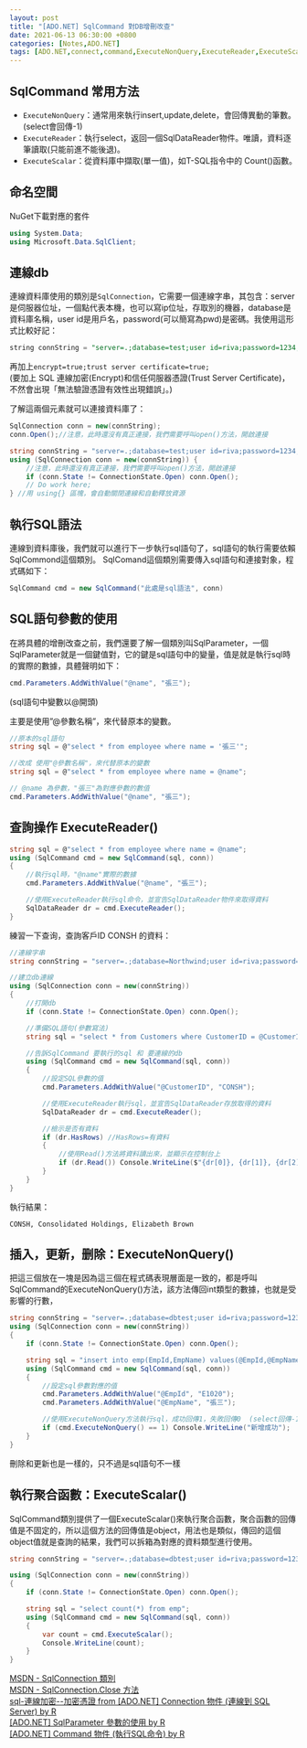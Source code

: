 ```yaml
---
layout: post
title: "[ADO.NET] SqlCommand 對DB增刪改查"
date: 2021-06-13 06:30:00 +0800
categories: [Notes,ADO.NET]
tags: [ADO.NET,connect,command,ExecuteNonQuery,ExecuteReader,ExecuteScalar,SqlParameter,AddWithValue]
---
```



## SqlCommand 常用方法

- `ExecuteNonQuery`：通常用來執行insert,update,delete，會回傳異動的筆數。(select會回傳-1)
- `ExecuteReader`：執行select，返回一個SqlDataReader物件。唯讀，資料逐筆讀取(只能前進不能後退)。
- `ExecuteScalar`：從資料庫中擷取(單一值)，如T-SQL指令中的 Count()函數。

## 命名空間

NuGet下載對應的套件

```c#
using System.Data;
using Microsoft.Data.SqlClient;
```

## 連線db

連線資料庫使用的類別是`SqlConnection`，它需要一個連線字串，其包含：server是伺服器位址，一個點代表本機，也可以寫ip位址，存取別的機器，database是資料庫名稱，user id是用戶名，password(可以簡寫為pwd)是密碼。我使用這形式比較好記：

```sql
string connString = "server=.;database=test;user id=riva;password=1234;";
```

再加上`encrypt=true;trust server certificate=true;`     
(要加上 SQL 連線加密(Encrypt)和信任伺服器憑證(Trust Server Certificate)，不然會出現「無法驗證憑證有效性出現錯誤」。)

了解這兩個元素就可以連接資料庫了：

```c#
SqlConnection conn = new(connString);
conn.Open();//注意，此時還沒有真正連接，我們需要呼叫open()方法，開啟連接
```

```c#
string connString = "server=.;database=test;user id=riva;password=1234;encrypt=true;trust server certificate=true";
using (SqlConnection conn = new(connString)) {
    //注意，此時還沒有真正連接，我們需要呼叫open()方法，開啟連接
    if (conn.State != ConnectionState.Open) conn.Open();
    // Do work here;
} //用 using{} 區塊，會自動關閉連線和自動釋放資源
```

## 執行SQL語法

連線到資料庫後，我們就可以進行下一步執行sql語句了，sql語句的執行需要依賴SqlCommond這個類別。 SqlComand這個類別需要傳入sql語句和連接對象，程式碼如下：

```c#
SqlCommand cmd = new SqlCommand("此處是sql語法", conn)
```

## SQL語句參數的使用

在將具體的增刪改查之前，我們還要了解一個類別叫SqlParameter，一個SqlParameter就是一個鍵值對，它的鍵是sql語句中的變量，值是就是執行sql時的實際的數據，具體聲明如下：

```c#
cmd.Parameters.AddWithValue("@name", "張三");
```
(sql語句中變數以@開頭)

主要是使用”@參數名稱”，來代替原本的變數。

```c#
//原本的sql語句
string sql = @"select * from employee where name = '張三'";

//改成 使用"@參數名稱"，來代替原本的變數
string sql = @"select * from employee where name = @name";

// @name 為參數，"張三"為對應參數的數值
cmd.Parameters.AddWithValue("@name", "張三");
```

## 查詢操作 ExecuteReader()

```c#
string sql = @"select * from employee where name = @name";
using (SqlCommand cmd = new SqlCommand(sql, conn)) 
{ 
    //執行sql時，"@name"實際的數據
    cmd.Parameters.AddWithValue("@name", "張三");

    //使用ExecuteReader執行sql命令，並宣告SqlDataReader物件來取得資料
    SqlDataReader dr = cmd.ExecuteReader();
}
```

練習一下查询，查詢客戶ID CONSH 的資料：

```c#
//連線字串
string connString = "server=.;database=Northwind;user id=riva;password=1234;encrypt=true;trust server certificate=true";

//建立db連線
using (SqlConnection conn = new(connString))
{
    //打開db
    if (conn.State != ConnectionState.Open) conn.Open();

    //準備SQL語句(參數寫法)
    string sql = "select * from Customers where CustomerID = @CustomerID";

    //告訴SqlCommand 要執行的sql 和 要連線的db
    using (SqlCommand cmd = new SqlCommand(sql, conn))
    {
        //設定SQL參數的值
        cmd.Parameters.AddWithValue("@CustomerID", "CONSH");

        //使用ExecuteReader執行sql，並宣告SqlDataReader存放取得的資料
        SqlDataReader dr = cmd.ExecuteReader();

        //檢示是否有資料
        if (dr.HasRows) //HasRows=有資料
        {
            //使用Read()方法將資料讀出來，並顯示在控制台上
            if (dr.Read()) Console.WriteLine($"{dr[0]}, {dr[1]}, {dr[2]}");
        }
    }
}
```

執行結果：

```
CONSH, Consolidated Holdings, Elizabeth Brown
```

## 插入，更新，删除：ExecuteNonQuery()

把這三個放在一塊是因為這三個在程式碼表現層面是一致的，都是呼叫SqlCommand的ExecuteNonQuery()方法，該方法傳回int類型的數據，也就是受影響的行數，

```c#
string connString = "server=.;database=dbtest;user id=riva;password=1234;encrypt=true;trust server certificate=true";
using (SqlConnection conn = new(connString))
{
    if (conn.State != ConnectionState.Open) conn.Open();

    string sql = "insert into emp(EmpId,EmpName) values(@EmpId,@EmpName)";
    using (SqlCommand cmd = new SqlCommand(sql, conn))
    {
        //設定sql參數對應的值
        cmd.Parameters.AddWithValue("@EmpId", "E1020");
        cmd.Parameters.AddWithValue("@EmpName", "張三");

        //使用ExecuteNonQuery方法執行sql，成功回傳1，失敗回傳0  (select回傳-1)
        if (cmd.ExecuteNonQuery() == 1) Console.WriteLine("新增成功");
    }
}
```
刪除和更新也是一樣的，只不過是sql語句不一樣


## 執行聚合函數：ExecuteScalar()

SqlCommand類別提供了一個ExecuteScalar()來執行聚合函數，聚合函數的回傳值是不固定的，所以這個方法的回傳值是object，用法也是類似，傳回的這個object值就是查詢的結果，我們可以拆箱為對應的資料類型進行使用。

```c#
string connString = "server=.;database=dbtest;user id=riva;password=1234;encrypt=true;trust server certificate=true";

using (SqlConnection conn = new(connString))
{
    if (conn.State != ConnectionState.Open) conn.Open();

    string sql = "select count(*) from emp";
    using (SqlCommand cmd = new SqlCommand(sql, conn))
    {
        var count = cmd.ExecuteScalar();
        Console.WriteLine(count);
    }
}
```


[MSDN - SqlConnection 類別](https://learn.microsoft.com/zh-tw/dotnet/api/system.data.sqlclient.sqlconnection?view=netframework-4.8.1&viewFallbackFrom=dotnet-plat-ext-5.0)      
[MSDN - SqlConnection.Close 方法](https://learn.microsoft.com/zh-tw/dotnet/api/microsoft.data.sqlclient.sqlconnection.close?view=sqlclient-dotnet-standard-5.1)        
[sql-連線加密--加密憑證 from [ADO.NET] Connection 物件 (連線到 SQL Server) by R](https://riivalin.github.io/posts/2021/06/adonet-connect/#sql-連線加密--加密憑證)       
[[ADO.NET] SqlParameter 參數的使用 by R](https://riivalin.github.io/posts/2021/06/sqlparameter/)        
[[ADO.NET] Command 物件 (執行SQL命令) by R](https://riivalin.github.io/posts/2021/06/adonet-command/)